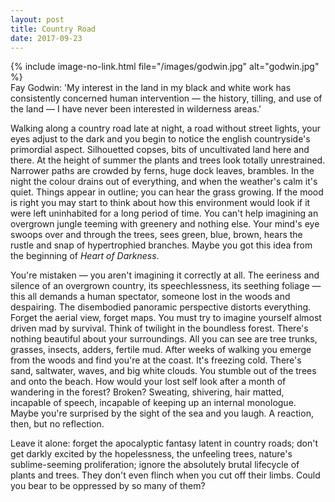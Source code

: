```yaml
---
layout: post
title: Country Road
date: 2017-09-23
---
```

{% include image-no-link.html file="/images/godwin.jpg" alt="godwin.jpg" %}  
Fay Godwin: 'My interest in the land in my black and white work has consistently concerned human intervention — the history, tilling, and use of the land — I have never been interested in wilderness areas.'

Walking along a country road late at night, a road without street lights, your eyes adjust to the dark and you begin to notice the english countryside's primordial aspect. Silhouetted copses, bits of uncultivated land here and there. At the height of summer the plants and trees look totally unrestrained. Narrower paths are crowded by ferns, huge dock leaves, brambles. In the night the colour drains out of everything, and when the weather's calm it's quiet. Things appear in outline; you can hear the grass growing. If the mood is right you may start to think about how this environment would look if it were left uninhabited for a long period of time. You can't help imagining an overgrown jungle teeming with greenery and nothing else. Your mind's eye swoops over and through the trees, sees green, blue, brown, hears the rustle and snap of hypertrophied branches. Maybe you got this idea from the beginning of *Heart of Darkness*.

You're mistaken — you aren't imagining it correctly at all. The eeriness and silence of an overgrown country, its speechlessness, its seething foliage — this all demands a human spectator, someone lost in the woods and despairing. The disembodied panoramic perspective distorts everything. Forget the aerial view, forget maps. You must try to imagine yourself almost driven mad by survival. Think of twilight in the boundless forest. There's nothing beautiful about your surroundings. All you can see are tree trunks, grasses, insects, adders, fertile mud. After weeks of walking you emerge from the woods and find you're at the coast. It's freezing cold. There's sand, saltwater, waves, and big white clouds. You stumble out of the trees and onto the beach. How would your lost self look after a month of wandering in the forest? Broken? Sweating, shivering, hair matted, incapable of speech, incapable of keeping up an internal monologue. Maybe you're surprised by the sight of the sea and you laugh. A reaction, then, but no reflection.

Leave it alone: forget the apocalyptic fantasy latent in country roads; don't get darkly excited by the hopelessness, the unfeeling trees, nature's sublime-seeming proliferation; ignore the absolutely brutal lifecycle of plants and trees. They don't even flinch when you cut off their limbs. Could you bear to be oppressed by so many of them?